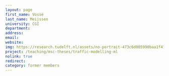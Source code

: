 ```yaml
---
layout: page
first_name: Vosse
last_name: Meijssen
university: CGI
department:
address:
email:
website:
img: https://research.tudelft.nl/assets/no-portrait-473c6d005990baa1f418d9c668dcd4ec.png
project: /teaching/msc-theses/traffic-modelling-ml
nolink: true
redirect:
category: former members
---
```

